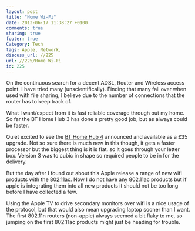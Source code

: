 ```yaml
---
layout: post
title: "Home Wi-Fi"
date: 2013-06-17 11:38:27 +0100 
comments: true
sharing: true
footer: true
Category: Tech
tags: Apple, Network,
discuss_url: //225
url: //225/Home_Wi-Fi
id: 225
---
```

On the continuous search for a decent ADSL, Router and Wireless access point. I have tried many (unscientifically). Finding that many fall over when used with file sharing, I believe due to the number of connections that the router has to keep track of.

What I want/expect from it is fast reliable coverage through out my home. So far the BT Home Hub 3 has done a pretty good job, but as always could be faster.

Quiet excited to see the [BT Home Hub 4](http://www.productsandservices.bt.com/products/broadband/wireless-hub-router?s_cid=con_ppc_maxus_vidZ59_T1&vendorid=Z59&gclid=CNKitd3-6rcCFUhc3godfEsA4A#/intro) announced and available as a £35 upgrade. Not so sure there is much new in this though, it gets a faster processor but the biggest thing is it is flat. so it goes through your letter box. Version 3 was to cubic in shape so required people to be in for the delivery.

But the day after I found out about this Apple release a range of new wifi products with the [802.11ac](http://en.wikipedia.org/wiki/IEEE_802.11ac). Now I do not have any 802.11ac products but if apple is integrating them into all new products it should not be too long before I have collected a few.

Using the Apple TV to drive secondary monitors over wifi is a nice usage of the protocol, but that would also mean upgrading laptop sooner than I want. The first 802.11n routers (non-apple) always seemed a bit flaky to me, so jumping on the first 802.11ac products might just be heading for trouble.
